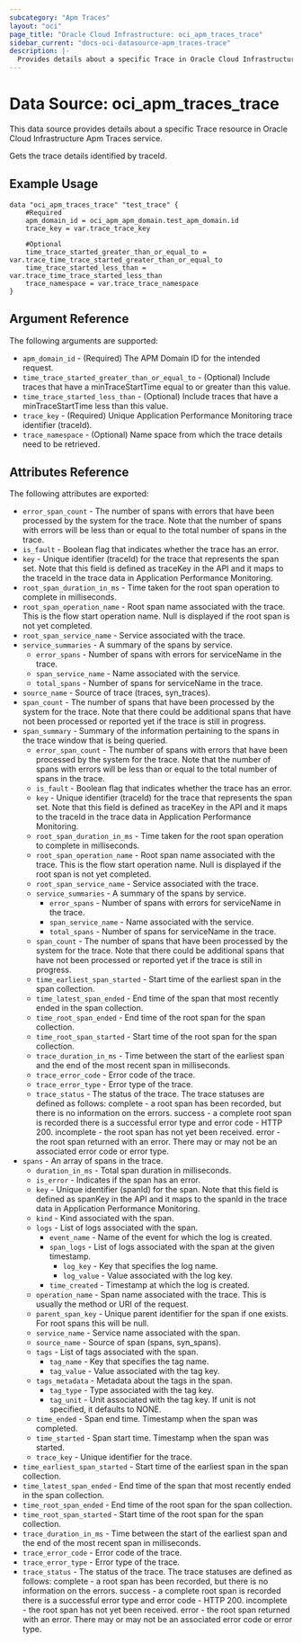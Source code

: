 ```yaml
---
subcategory: "Apm Traces"
layout: "oci"
page_title: "Oracle Cloud Infrastructure: oci_apm_traces_trace"
sidebar_current: "docs-oci-datasource-apm_traces-trace"
description: |-
  Provides details about a specific Trace in Oracle Cloud Infrastructure Apm Traces service
---
```


# Data Source: oci_apm_traces_trace
This data source provides details about a specific Trace resource in Oracle Cloud Infrastructure Apm Traces service.

Gets the trace details identified by traceId.


## Example Usage

```hcl
data "oci_apm_traces_trace" "test_trace" {
	#Required
	apm_domain_id = oci_apm_apm_domain.test_apm_domain.id
	trace_key = var.trace_trace_key

	#Optional
	time_trace_started_greater_than_or_equal_to = var.trace_time_trace_started_greater_than_or_equal_to
	time_trace_started_less_than = var.trace_time_trace_started_less_than
	trace_namespace = var.trace_trace_namespace
}
```

## Argument Reference

The following arguments are supported:

* `apm_domain_id` - (Required) The APM Domain ID for the intended request. 
* `time_trace_started_greater_than_or_equal_to` - (Optional) Include traces that have a minTraceStartTime equal to or greater than this value. 
* `time_trace_started_less_than` - (Optional) Include traces that have a minTraceStartTime less than this value. 
* `trace_key` - (Required) Unique Application Performance Monitoring trace identifier (traceId). 
* `trace_namespace` - (Optional) Name space from which the trace details need to be retrieved. 


## Attributes Reference

The following attributes are exported:

* `error_span_count` - The number of spans with errors that have been processed by the system for the trace. Note that the number of spans with errors will be less than or equal to the total number of spans in the trace.  
* `is_fault` - Boolean flag that indicates whether the trace has an error. 
* `key` - Unique identifier (traceId) for the trace that represents the span set.  Note that this field is defined as traceKey in the API and it maps to the traceId in the trace data in Application Performance Monitoring. 
* `root_span_duration_in_ms` - Time taken for the root span operation to complete in milliseconds. 
* `root_span_operation_name` - Root span name associated with the trace. This is the flow start operation name. Null is displayed if the root span is not yet completed. 
* `root_span_service_name` - Service associated with the trace. 
* `service_summaries` - A summary of the spans by service. 
	* `error_spans` - Number of spans with errors for serviceName in the trace. 
	* `span_service_name` - Name associated with the service. 
	* `total_spans` - Number of spans for serviceName in the trace. 
* `source_name` - Source of trace (traces, syn_traces). 
* `span_count` - The number of spans that have been processed by the system for the trace.  Note that there could be additional spans that have not been processed or reported yet if the trace is still in progress. 
* `span_summary` - Summary of the information pertaining to the spans in the trace window that is being queried. 
	* `error_span_count` - The number of spans with errors that have been processed by the system for the trace. Note that the number of spans with errors will be less than or equal to the total number of spans in the trace.  
	* `is_fault` - Boolean flag that indicates whether the trace has an error. 
	* `key` - Unique identifier (traceId) for the trace that represents the span set.  Note that this field is defined as traceKey in the API and it maps to the traceId in the trace data in Application Performance Monitoring. 
	* `root_span_duration_in_ms` - Time taken for the root span operation to complete in milliseconds. 
	* `root_span_operation_name` - Root span name associated with the trace. This is the flow start operation name. Null is displayed if the root span is not yet completed. 
	* `root_span_service_name` - Service associated with the trace. 
	* `service_summaries` - A summary of the spans by service. 
		* `error_spans` - Number of spans with errors for serviceName in the trace. 
		* `span_service_name` - Name associated with the service. 
		* `total_spans` - Number of spans for serviceName in the trace. 
	* `span_count` - The number of spans that have been processed by the system for the trace.  Note that there could be additional spans that have not been processed or reported yet if the trace is still in progress. 
	* `time_earliest_span_started` - Start time of the earliest span in the span collection. 
	* `time_latest_span_ended` - End time of the span that most recently ended in the span collection. 
	* `time_root_span_ended` - End time of the root span for the span collection. 
	* `time_root_span_started` - Start time of the root span for the span collection. 
	* `trace_duration_in_ms` - Time between the start of the earliest span and the end of the most recent span in milliseconds. 
	* `trace_error_code` - Error code of the trace. 
	* `trace_error_type` - Error type of the trace. 
	* `trace_status` - The status of the trace. The trace statuses are defined as follows: complete - a root span has been recorded, but there is no information on the errors. success - a complete root span is recorded there is a successful error type and error code - HTTP 200. incomplete - the root span has not yet been received. error - the root span returned with an error. There may or may not be an associated error code or error type. 
* `spans` - An array of spans in the trace. 
	* `duration_in_ms` - Total span duration in milliseconds. 
	* `is_error` - Indicates if the span has an error. 
	* `key` - Unique identifier (spanId) for the span.  Note that this field is defined as spanKey in the API and it maps to the spanId in the trace data in Application Performance Monitoring. 
	* `kind` - Kind associated with the span. 
	* `logs` - List of logs associated with the span. 
		* `event_name` - Name of the event for which the log is created. 
		* `span_logs` - List of logs associated with the span at the given timestamp. 
			* `log_key` - Key that specifies the log name. 
			* `log_value` - Value associated with the log key. 
		* `time_created` - Timestamp at which the log is created. 
	* `operation_name` - Span name associated with the trace.  This is usually the method or URI of the request. 
	* `parent_span_key` - Unique parent identifier for the span if one exists. For root spans this will be null. 
	* `service_name` - Service name associated with the span. 
	* `source_name` - Source of span (spans, syn_spans). 
	* `tags` - List of tags associated with the span. 
		* `tag_name` - Key that specifies the tag name. 
		* `tag_value` - Value associated with the tag key. 
	* `tags_metadata` - Metadata about the tags in the span. 
		* `tag_type` - Type associated with the tag key. 
		* `tag_unit` - Unit associated with the tag key.  If unit is not specified, it defaults to NONE. 
	* `time_ended` - Span end time.  Timestamp when the span was completed. 
	* `time_started` - Span start time.  Timestamp when the span was started. 
	* `trace_key` - Unique identifier for the trace. 
* `time_earliest_span_started` - Start time of the earliest span in the span collection. 
* `time_latest_span_ended` - End time of the span that most recently ended in the span collection. 
* `time_root_span_ended` - End time of the root span for the span collection. 
* `time_root_span_started` - Start time of the root span for the span collection. 
* `trace_duration_in_ms` - Time between the start of the earliest span and the end of the most recent span in milliseconds. 
* `trace_error_code` - Error code of the trace. 
* `trace_error_type` - Error type of the trace. 
* `trace_status` - The status of the trace. The trace statuses are defined as follows: complete - a root span has been recorded, but there is no information on the errors. success - a complete root span is recorded there is a successful error type and error code - HTTP 200. incomplete - the root span has not yet been received. error - the root span returned with an error. There may or may not be an associated error code or error type. 


